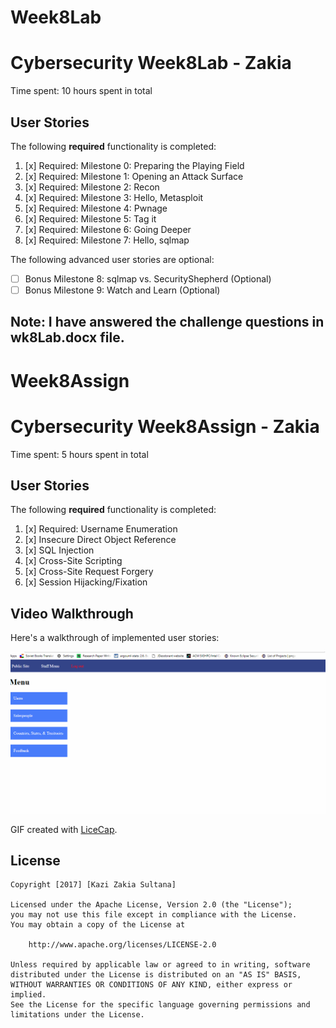 # Week8Lab
# Cybersecurity Week8Lab - Zakia 

Time spent: 10 hours spent in total 

## User Stories

The following **required** functionality is completed:

1. [x]  Required: Milestone 0: Preparing the Playing Field
2. [x]  Required: Milestone 1: Opening an Attack Surface
3. [x]  Required: Milestone 2: Recon
4. [x]  Required: Milestone 3: Hello, Metasploit
5. [x]  Required: Milestone 4: Pwnage
6. [x]  Required: Milestone 5: Tag it
7. [x]  Required: Milestone 6: Going Deeper
8. [x]  Required: Milestone 7: Hello, sqlmap


The following advanced user stories are optional:

* [ ]  Bonus Milestone 8: sqlmap vs. SecurityShepherd (Optional)
* [ ]  Bonus Milestone 9: Watch and Learn (Optional)

## Note: I have answered the challenge questions in wk8Lab.docx file.

# Week8Assign
# Cybersecurity Week8Assign - Zakia 

Time spent: 5 hours spent in total 

## User Stories

The following **required** functionality is completed:

1. [x]  Required: Username Enumeration
2. [x]  Insecure Direct Object Reference
3. [x]  SQL Injection
4. [x]  Cross-Site Scripting
5. [x]  Cross-Site Request Forgery
6. [x]  Session Hijacking/Fixation

## Video Walkthrough

Here's a walkthrough of implemented user stories:

<img src='https://github.com/zakia00/Week8Assign/blob/master/wk8-assign.gif' title='Video Walkthrough of Week8 Assignment' width='' alt='Video Walkthrough' />

GIF created with [LiceCap](http://www.cockos.com/licecap/).

## License

    Copyright [2017] [Kazi Zakia Sultana]

    Licensed under the Apache License, Version 2.0 (the "License");
    you may not use this file except in compliance with the License.
    You may obtain a copy of the License at

        http://www.apache.org/licenses/LICENSE-2.0

    Unless required by applicable law or agreed to in writing, software
    distributed under the License is distributed on an "AS IS" BASIS,
    WITHOUT WARRANTIES OR CONDITIONS OF ANY KIND, either express or implied.
    See the License for the specific language governing permissions and
    limitations under the License.
